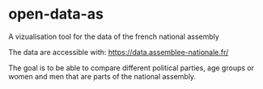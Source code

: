 # open-data-as
A vizualisation tool for the data of the french national assembly

The data are accessible with: https://data.assemblee-nationale.fr/

The goal is to be able to compare different political parties, age groups or women and men that are parts of the national assembly.
